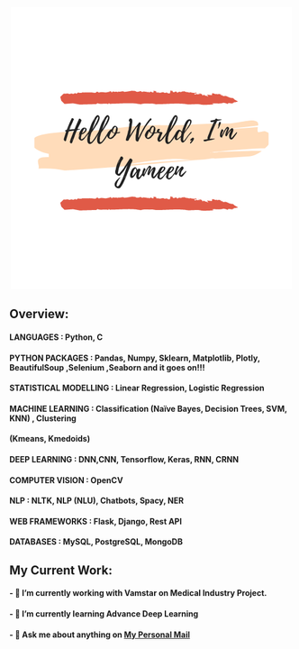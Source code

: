 <p align="center">
  <img src="Peachpuff Brush Stroke Photography Logo.png" />
</p>

## Overview:
#### LANGUAGES : Python, C
#### PYTHON PACKAGES : Pandas, Numpy, Sklearn, Matplotlib, Plotly, BeautifulSoup ,Selenium ,Seaborn and it goes on!!!
#### STATISTICAL MODELLING : Linear Regression, Logistic Regression
#### MACHINE LEARNING : Classification (Naïve Bayes, Decision Trees, SVM, KNN) , Clustering
#### (Kmeans, Kmedoids) 
#### DEEP LEARNING : DNN,CNN, Tensorflow, Keras, RNN, CRNN
#### COMPUTER VISION : OpenCV
#### NLP : NLTK, NLP (NLU), Chatbots, Spacy, NER
#### WEB FRAMEWORKS : Flask, Django, Rest API
#### DATABASES : MySQL, PostgreSQL, MongoDB


## My Current Work:

#### - 🔭 I’m currently working with Vamstar on Medical Industry Project.
#### - 🌱 I’m currently learning Advance Deep Learning
#### - 💬 Ask me about anything on [My Personal Mail](mailto:yameenkhan9@gmail.com)

